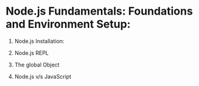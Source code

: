 # Node.js Fundamentals: Foundations and Environment Setup:

1. Node.js Installation:

2. Node.js REPL

3. The global Object

4. Node.js v/s JavaScript